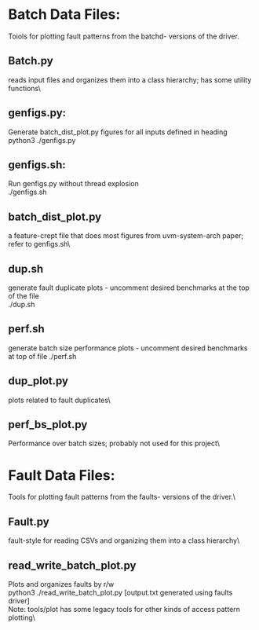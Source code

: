 # Batch Data Files:
Toiols for plotting fault patterns from the batchd- versions of the driver.
## Batch.py
reads input files and organizes them into a class hierarchy; has some utility functions\
## genfigs.py:
Generate batch\_dist\_plot.py figures for all inputs defined in heading\
python3 ./genfigs.py
## genfigs.sh:
Run genfigs.py without thread explosion\
./genfigs.sh
## batch\_dist\_plot.py
a feature-crept file that does most figures from uvm-system-arch paper; refer to genfigs.sh\
## dup.sh
generate fault duplicate plots - uncomment desired benchmarks at the top of the file\
./dup.sh
## perf.sh
generate batch size performance plots - uncomment desired benchmarks at top of file
./perf.sh
## dup\_plot.py
plots related to fault duplicates\
## perf\_bs\_plot.py
Performance over batch sizes; probably not used for this project\


# Fault Data Files:
Tools for plotting fault patterns from the faults- versions of the driver.\
## Fault.py
fault-style for reading CSVs and organizing them into a class hierarchy\
## read\_write\_batch\_plot.py
Plots and organizes faults by r/w\
python3 ./read\_write\_batch\_plot.py [output.txt generated using faults driver]\
Note: tools/plot has some legacy tools for other kinds of access pattern plotting\
